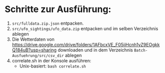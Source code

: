# Schritte zur Ausführung:
1. ```src/fulldata.zip.json``` entpacken.
2. ```src/ufo_sightings/ufo_data.zip``` entpacken und im selben Verzeichnis ablegen
3. Die Wetterdaten von https://drive.google.com/drive/folders/1AFbcxVE_F05iiHcnh1yZ9EOgkkQ184uB?usp=sharing downloaden und in dem Verzeichnis ```Batch-Ausfuehrung/src/csv_dir``` ablegen 
4. correlate.sh in der Konsole ausführen:
      - Unix-basiert: ```bash correlate.sh ```
  
